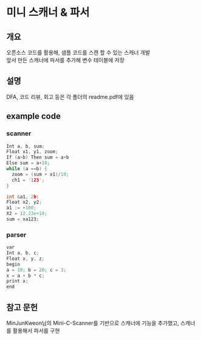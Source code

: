 # 미니 스캐너 & 파서

## 개요
오픈소스 코드를 활용해, 샘플 코드를 스캔 할 수 있는 스캐너 개발 <br>
앞서 만든 스캐너에 파서를 추가해 변수 테이블에 저장 <br>
## 설명
DFA, 코드 리뷰, 회고 등은 각 폴더의 readme.pdf에 있음
## example code

### scanner
```c
Int a, b, sum;
Float x1, y1, zoom;
If (a>b) Then sum = a+b
Else sum = a+10;
while (a ==b) {
  zoom = (sum + x1)/10;
  ch1 = '123';
}
```
```c
int &a1, 2b:
Float x2, y2;
a1 := +100;
X2 = 12.23e+10;
sum = xa123;
```
### parser
```c
var
Int a, b, c;
Float x, y, z;
begin
a = 10; b = 20; c = 3;
x = a + b * c;
print x;
end
```

## 참고 문헌
MinJunKweon님의 Mini-C-Scanner를 기반으로 스캐너에 기능을 추가했고, 스캐너를 활용해서 파서를 구현
